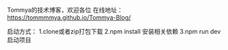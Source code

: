 Tommya的技术博客，欢迎各位
在线地址：https://tommmmya.github.io/Tommya-Blog/

启动方式：
1.clone或者zip打包下载
2.npm install 安装相关依赖
3.npm run dev 启动项目
